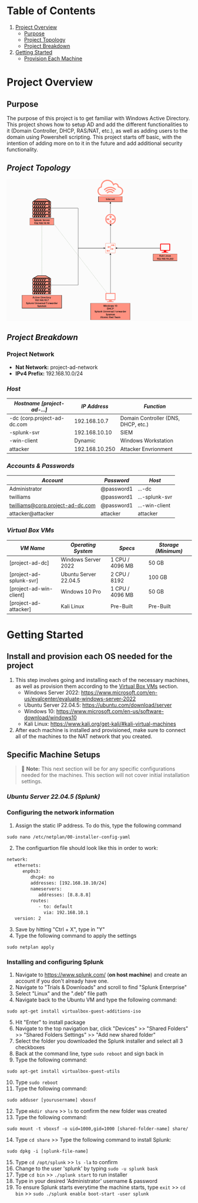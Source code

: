 # Table of Contents

1. [Project Overview](#project-overview)
   - [Purpose](#purpose)
   - [Project Topology](#project-topology)
   - [Project Breakdown](#project-breakdown)
2. [Getting Started](#getting-started)
   - [Provision Each Machine](#install-and-provision-each-os-needed-for-the-project)

# Project Overview

## Purpose
The purpose of this project is to get familiar with Windows Active Directory. This project shows how to setup AD and add the different functionalities to it (Domain Controller, DHCP, RAS/NAT, etc.), as well as adding users to the domain using Powershell scripting. This project starts off basic, with the intention of adding more on to it in the future and add additional security functionality.

## *Project Topology*
![Project Topology](https://github.com/TrystanW02/Active-Directory-Project/blob/main/Images/Screenshot%202025-04-14%20122830.png?raw=true)

## *Project Breakdown*

### Project Network
- **Nat Network:** project-ad-network
- **IPv4 Prefix:** 192.168.10.0/24

### *Host*
| *Hostname [project-ad-...]* | *IP Address*   | *Function*                          |
|-----------------------------|----------------|-------------------------------------|
|-dc (corp.project-ad-dc.com  | 192.168.10.7   | Domain Controller (DNS, DHCP, etc.) |
|-splunk-svr                  | 192.168.10.10  | SIEM                                |
|-win-client                  | Dynamic        | Windows Workstation                 |
| attacker                    | 192.168.10.250 | Attacker Envrionment                |

### *Accounts & Passwords*
| *Account*                        | *Password* | *Host*         |
|----------------------------------|------------|----------------|
| Administrator                    | @password1 | ...-dc         |
| twilliams                        | @password1 | ...-splunk-svr |
| twilliams@corp.project-ad-dc.com | @password1 | ...-win-client |
| attacker@attacker                | attacker   | attacker       |

### *Virtual Box VMs*
| *VM Name*               | *Operating System*    | *Specs*         | *Storage (Minimum)* |
|-------------------------|-----------------------|-----------------|---------------------|
| [project-ad-dc]         | Windows Server 2022   | 1 CPU / 4096 MB | 50 GB               |
| [project-ad-splunk-svr] | Ubuntu Server 22.04.5 | 2 CPU / 8192    | 100 GB              |
| [project-ad-win-client] | Windows 10 Pro        | 1 CPU / 4096 MB | 50 GB               |
| [project-ad-attacker]   | Kali Linux            | Pre-Built       | Pre-Built           |

# Getting Started

## Install and provision each OS needed for the project
1. This step involves going and installing each of the necessary machines, as well as provision them according to the [Virtual Box VMs](#virtual-box-vms) section.
   - Windows Server 2022: https://www.microsoft.com/en-us/evalcenter/evaluate-windows-server-2022
   - Ubuntu Server 22.04.5: https://ubuntu.com/download/server
   - Windows 10: https://www.microsoft.com/en-us/software-download/windows10
   - Kali Linux: https://www.kali.org/get-kali/#kali-virtual-machines
2. After each machine is installed and provisioned, make sure to connect all of the machines to the NAT network that you created.

## Specific Machine Setups

> :memo: **Note:** This next section will be for any specific configurations needed for the machines. This section will not cover initial installation settings.

### *Ubuntu Server 22.04.5 (Splunk)*
### Configuring the network information
1. Assign the static IP address. To do this, type the following command
```
sudo nano /etc/netplan/00-installer-config-yaml
```
2. The configuartion file should look like this in order to work:
```
network:
   ethernets:
      enp0s3:
         dhcp4: no
         addresses: [192.168.10.10/24]
         nameservers:
            addresses: [8.8.8.8]
         routes:
            - to: default
              via: 192.168.10.1
   version: 2
```
3. Save by hitting "Ctrl + X", type in "Y" <br>
4. Type the following command to apply the settings <br>
```
sudo netplan apply
```
### Installing and configuring Splunk
1. Navigate to https://www.splunk.com/ (**on host machine**) and create an account if you don't already have one.
2. Navigate to "Trials & Downloads" and scroll to find "Splunk Enterprise"
3. Select "Linux" and the ".deb" file path
4. Navigate back to the Ubuntu VM and type the following command:
```
sudo apt-get install virtualbox-guest-additions-iso
```
5. Hit "Enter" to install package
6. Navigate to the top navigation bar, click "Devices" >> "Shared Folders" >> "Shared Folders Settings" >> "Add new shared folder"
7. Select the folder you downloaded the Splunk installer and select all 3 checkboxes
8. Back at the command line, type `sudo reboot` and sign back in
9. Type the following command:
```
sudo apt-get install virtualbox-guest-utils
```
10. Type `sudo reboot`
11. Type the following command:
```
sudo adduser [yourusername] vboxsf
```
12. Type `mkdir share` >> `ls` to confirm the new folder was created
13. Type the following command:
```
sudo mount -t vboxsf -o uid=1000,gid=1000 [shared-folder-name] share/
```
14. Type `cd share` >> Type the following command to install Splunk:
```
sudo dpkg -i [splunk-file-name]
```
15. Type `cd /opt/splunk` >> `ls -la` to confirm
16. Change to the user 'splunk' by typing `sudo -u splunk bask`
17. Type `cd bin` >> `./splunk start` to run installer
18. Type in your desired 'Administrator' username & password
19. To ensure Splunk starts everytime the machine starts, type `exit` >> `cd bin` >> `sudo ./splunk enable boot-start -user splunk`
